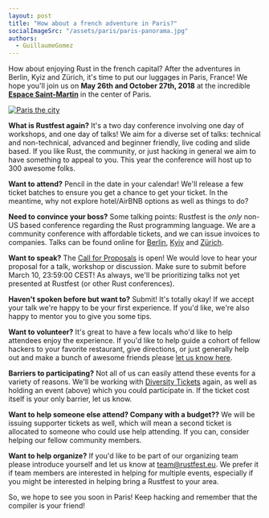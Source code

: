 ```yaml
---
layout: post
title: "How about a french adventure in Paris?"
socialImageSrc: "/assets/paris/paris-panorama.jpg"
authors:
  - GuillaumeGomez
---
```


How about enjoying Rust in the french capital? After the adventures in Berlin, Kyiz and Zürich, it's time to put our luggages in Paris, France! We hope you'll join us on **May 26th and October 27th, 2018** at the incredible [**Espace Saint-Martin**](http://espacesaintmartin.com/fr/contact/) in the center of Paris.

[![Paris the city](assets/paris/paris-panorama.jpg)](https://www.flickr.com/photos/)

**What is Rustfest again?** It's a two day conference involving one day of workshops, and one day of talks! We aim for a diverse set of talks: technical and non-technical, advanced and beginner friendly, live coding and slide based. If you like Rust, the community, or just hacking in general we aim to have something to appeal to you. This year the conference will host up to 300 awesome folks.

**Want to attend?** Pencil in the date in your calendar! We'll release a few ticket batches to ensure you get a chance to get your ticket. In the meantime, why not explore hotel/AirBNB options as well as things to do?

**Need to convince your boss?** Some talking points: Rustfest is the *only* non-US based conference regarding the Rust programming language. We are a community conference with affordable tickets, and we can issue invoices to companies. Talks can be found online for [Berlin](https://www.youtube.com/watch?v=fI4RG_uq-WU&list=PL85XCvVPmGQh8nWR_Z-fTmPGsUWuzb-dn), [Kyiv](https://www.youtube.com/watch?v=AHprJNUCgQ0&list=PL85XCvVPmGQhvs1Rnet_24B-AI3YSM2YG) and [Zürich](https://www.youtube.com/watch?v=jywiVWKm1TI&list=PL85XCvVPmGQj9mqbJizw-zi-EhcpS5jTP).

<!-- change limit date? -->
**Want to speak?** The [Call for Proposals](https://cfp.rustfest.eu/) is open! We would love to hear your proposal for a talk, workshop or discussion. Make sure to submit before March 10, 23:59:00 CEST! As always, we'll be prioritizing talks not yet presented at Rustfest (or other Rust conferences).

**Haven't spoken before but want to?** Submit! It's totally okay! If we accept your talk we're happy to be your first experience. If you'd like, we're also happy to mentor you to give you some tips.

**Want to volunteer?** It's great to have a few locals who'd like to help attendees enjoy the experience. If you'd like to help guide a cohort of fellow hackers to your favorite restaurant, give directions, or just generally help out and make a bunch of awesome friends please [let us know here](https://github.com/RustFestEU/blog.rustfest.eu/issues/12).


**Barriers to participating?** Not all of us can easily attend these events for a variety of reasons. We'll be working with [Diversity Tickets](https://diversitytickets.org/) again, as well as holding an event (above) which you could participate in. If the ticket cost itself is your only barrier, let us know.

**Want to help someone else attend? Company with a budget??** We will be issuing supporter tickets as well, which will mean a second ticket is allocated to someone who could use help attending. If you can, consider helping our fellow community members.

**Want to help organize?** If you'd like to be part of our organizing team please introduce yourself and let us know at [team@rustfest.eu](mailto:team@rustfest.eu). We prefer it if team members are interested in helping for multiple events, especially if you might be interested in helping bring a Rustfest to your area.

So, we hope to see you soon in Paris! Keep hacking and remember that the compiler is your friend!
